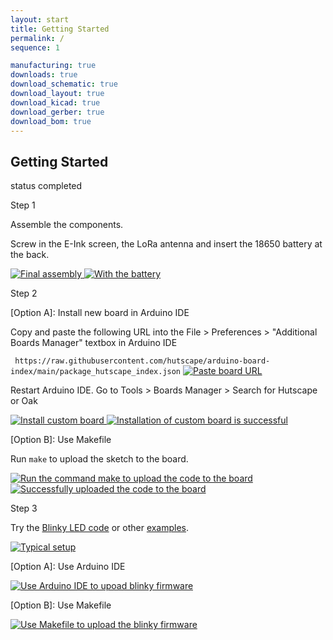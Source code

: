 ```yaml
---
layout: start
title: Getting Started
permalink: /
sequence: 1

manufacturing: true
downloads: true
download_schematic: true
download_layout: true
download_kicad: true
download_gerber: true
download_bom: true
---
```

<section class="section is-small">
  <div class="container">
    <h2 class="title is-1">Getting Started</h2>
    <div class="tags has-addons">
      <span class="tag is-medium is-light">status</span>
      <span class="tag is-medium is-success">completed</span>
    </div>

  <div class="tile is-ancestor">
    <div class="tile is-vertical is-12">
      <div class="tile">
        <div class="tile is-parent">
          <article class="tile is-child notification">
            <p class="title">Step 1</p>
            <p class="subtitle">Assemble the components.</p>
            <p>Screw in the E-Ink screen, the LoRa antenna and insert the 18650 battery at the back.</p>
            <a href="{{site.url}}/images/prototype/front.jpg">
              <img src="{{site.url}}/images/prototype/front.jpg" alt="Final assembly">
            </a>
            <a href="{{site.url}}/images/prototype/back.jpg">
              <img src="{{site.url}}/images/prototype/back.jpg" alt="With the battery">
            </a>
          </article>
        </div>
        <div class="tile is-parent">
          <article class="tile is-child notification">
            <p class="title">Step 2</p>
            <p class="subtitle">[Option A]: Install new board in Arduino IDE</p>
            <p>Copy and paste the following URL into the File > Preferences > "Additional Boards Manager" textbox in Arduino IDE</p>
            <code> https://raw.githubusercontent.com/hutscape/arduino-board-index/main/package_hutscape_index.json</code>
            <a href="{{site.url}}/images/examples/paste-board-url.png">
              <img src="{{site.url}}/images/examples/paste-board-url.png" alt="Paste board URL">
            </a>
            <p>Restart Arduino IDE. Go to Tools > Boards Manager > Search for Hutscape or Oak</p>
            <a href="{{site.url}}/images/examples/install-custom-board.png">
              <img src="{{site.url}}/images/examples/install-custom-board.png" alt="Install custom board">
            </a>
            <a href="{{site.url}}/images/examples/custom-board-installed.png">
              <img src="{{site.url}}/images/examples/custom-board-installed.png" alt="Installation of custom board is successful">
            </a>
            <p class="subtitle">[Option B]: Use Makefile</p>
            <p>Run <code>make</code> to upload the sketch to the board.</p>
            <a href="{{site.url}}/images/examples/make-to-install.png">
              <img src="{{site.url}}/images/examples/make-to-install.png" alt="Run the command make to upload the code to the board">
            </a>
            <a href="{{site.url}}/images/examples/make-successful.png">
              <img src="{{site.url}}/images/examples/make-successful.png" alt="Successfully uploaded the code to the board">
            </a>
          </article>
        </div>
        <div class="tile is-parent">
          <article class="tile is-child notification">
            <div class="content">
              <p class="title">Step 3</p>
              <p class="subtitle">Try the <a href="{{site.url}}/examples/hello-world">Blinky LED code</a> or other <a href="{{site.url}}/examples">examples</a>.</p>
              <a href="{{site.url}}/images/examples/eink-prototype.jpg">
                <img src="{{site.url}}/images/examples/eink-prototype.jpg" alt="Typical setup">
              </a>
              <p class="subtitle">[Option A]: Use Arduino IDE</p>
              <a href="{{site.url}}/images/examples/option-a-ide-blinky.png">
                <img src="{{site.url}}/images/examples/option-a-ide-blinky.png" alt="Use Arduino IDE to upoad blinky firmware">
              </a>
              <p class="subtitle">[Option B]: Use Makefile</p>
              <a href="{{site.url}}/images/examples/option-b-makefile-blinky.png">
                <img src="{{site.url}}/images/examples/option-b-makefile-blinky.png" alt="Use Makefile to upload the blinky firmware">
              </a>
            </div>
          </article>
        </div>
      </div>
    </div>
  </div>
  </div>
</section>
